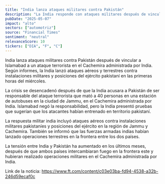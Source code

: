 ```yaml
---
title: "India lanza ataques militares contra Pakistán"
description: "La India responde con ataques militares después de vincular a Pakistán a un ataque terrorista en el Cachemira administrada por India."
pubDate: "2025-05-07"
impact: "alto"
sectors: ["automotriz"]
source: "Financial Times"
sentiment: "neutral"
relevanceScore: 10
tickers: ["DIA", "F", "C"]
---
```


India lanza ataques militares contra Pakistán después de vincular a Islamabad a un ataque terrorista en el Cachemira administrada por India. Según informes, la India lanzó ataques aéreos y terrestres contra instalaciones militares y posiciones del ejército pakistaní en las primeras horas del miércoles.

La crisis se desencadenó después de que la India acusara a Pakistán de ser responsable del ataque terrorista que mató a 40 personas en una estación de autobuses en la ciudad de Jammu, en el Cachemira administrada por India. Islamabad negó la responsabilidad, pero la India presentó pruebas que sugerían que los atacantes habían entrenado en territorio pakistaní.

La respuesta militar india incluyó ataques aéreos contra instalaciones militares pakistaníes y posiciones del ejército en la región de Jammu y Cachemira. También se informó que las fuerzas armadas indias habían lanzado operaciones terrestres en la frontera entre los dos países.

La tensión entre India y Pakistán ha aumentado en los últimos meses, después de que ambos países intercambiaran fuego en la frontera este y hubieran realizado operaciones militares en el Cachemira administrada por India.

Link de la noticia: https://www.ft.com/content/c03e03ba-fd94-4538-a32b-246d59ecaf0c
